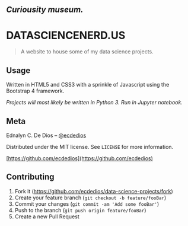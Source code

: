 _Curiousity museum._
--

# DATASCIENCENERD.US
> A website to house some of my data science projects.


## Usage

Written in HTML5 and CSS3 with a sprinkle of Javascript using the Bootstrap 4 framework.

_Projects will most likely be written in Python 3. Run in Jupyter notebook._

## Meta

Ednalyn C. De Dios – [@ecdedios](https://twitter.com/ecdedios)

Distributed under the MIT license. See ``LICENSE`` for more information.

[https://github.com/ecdedios](https://github.com/ecdedios)

## Contributing

1. Fork it (<https://github.com/ecdedios/data-science-projects/fork>)
2. Create your feature branch (`git checkout -b feature/fooBar`)
3. Commit your changes (`git commit -am 'Add some fooBar'`)
4. Push to the branch (`git push origin feature/fooBar`)
5. Create a new Pull Request